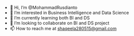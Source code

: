 - 👋 Hi, I’m @MohammadRusdianto
- 👀 I’m interested in Business Intelligence and Data Science
- 🌱 I’m currently learning both BI and DS
- 💞️ I’m looking to collaborate on BI and DS project
- 📫 How to reach me at shaqeela280515@gmail.com

<!---
MohammadRusdianto/MohammadRusdianto is a ✨ special ✨ repository because its `README.md` (this file) appears on your GitHub profile.
You can click the Preview link to take a look at your changes.
--->
